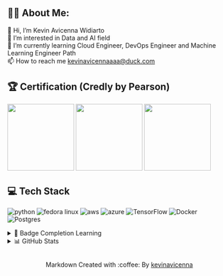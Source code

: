 ## 👨‍💻 About Me:
👋 Hi, I’m Kevin Avicenna Widiarto<br>
👀 I’m interested in Data and AI field<br>
🌱 I’m currently learning Cloud Engineer, DevOps Engineer and Machine Learning Engineer Path <br>
📫 How to reach me kevinavicennaaaa@duck.com<br>

## 🏆 Certification (Credly by Pearson)
<a href="https://www.credly.com/badges/3100f914-2a7f-4443-84ee-1a0eb2e37d60/public_url" about="_blank"><img src="https://images.credly.com/size/340x340/images/0e284c3f-5164-4b21-8660-0d84737941bc/image.png" width="150px"/></a>
<a href="https://www.credly.com/badges/153a1498-a2e2-434b-bece-1de37a9e9af1/public_url" about="_blank"><img src="https://images.credly.com/images/be8fcaeb-c769-4858-b567-ffaaa73ce8cf/image.png" width="150px"/></a>
<a href="https://www.credly.com/badges/3e7ce1b8-c79e-4b9e-bcff-222e3eacd0ab/public_url" about="_blank"><img src="https://images.credly.com/images/70eb1e3f-d4de-4377-a062-b20fb29594ea/azure-data-fundamentals-600x600.png" width="150px"/></a>


## 💻 Tech Stack
![python](https://img.shields.io/badge/python-3670A0?style=plastic&logo=python&logoColor=ffdd54) ![fedora linux](https://img.shields.io/badge/Fedora-294172?style=plastic&logo=fedora&logoColor=white) ![aws](https://img.shields.io/badge/Amazon_AWS-232F3E?style=plastic&logo=amazon-aws&logoColor=white) ![azure](https://img.shields.io/badge/microsoft%20azure-0089D6?style=plastic&logo=microsoft-azure&logoColor=white) ![TensorFlow](https://img.shields.io/badge/TensorFlow-%23FF6F00.svg?style=plastic&logo=TensorFlow&logoColor=white) ![Docker](https://img.shields.io/badge/docker-%230db7ed.svg?style=plastic&logo=docker&logoColor=white) ![Postgres](https://img.shields.io/badge/postgres-%23316192.svg?style=plastic&logo=postgresql&logoColor=white) 

<details>
  <summary>📍 Badge Completion Learning</summary>

  <a href="https://www.credly.com/badges/7b626616-c418-43b7-ace5-35903eeff369/public_url" target="_blank">
    <img src="https://images.credly.com/images/2f7b0627-48a0-4894-8d46-3245bdfe0463/image.png" width="150px"/>
  </a>
  <a href="https://www.credly.com/badges/65ded823-c9fb-4fee-8014-93b289daf859/public_url" target="_blank">
    <img src="https://images.credly.com/images/73e4a58b-a8ef-41a3-a7db-9183dd269882/image.png" width="150px"/>
  </a>
  <a href="https://www.credly.com/badges/1393b05e-ce48-466b-846e-432fceeb991f/public_url" target="_blank">
    <img src="https://images.credly.com/images/e25cb39f-b60b-494c-99a3-64a466577282/image.png" width="150px"/>
  </a>

</details>

<details>
  <summary>📊 GitHub Stats</summary>

  ![Kevin Avicenna's GitHub Stats](https://github-readme-stats.vercel.app/api?username=kevinavicenna&theme=synthwave&hide_border=false&include_all_commits=false&count_private=false)

</details>


##
<p align="center">Markdown Created with :coffee: By <a href="https://github.com/kevinavicenna">kevinavicenna</a></p>


